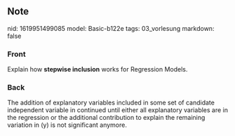 ## Note
nid: 1619951499085
model: Basic-b122e
tags: 03_vorlesung
markdown: false

### Front
Explain how <b>stepwise inclusion</b> works for Regression Models.

### Back
The addition of explanatory variables included in some set of candidate independent variable in continued until either all explanatory variables are in the regression or the additional contribution to explain the remaining variation in \(y\) is not significant anymore.
